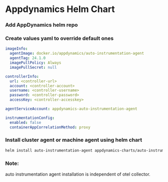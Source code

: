 # Appdynamics Helm Chart

### Add AppDynamics helm repo

### Create values yaml to override default ones
```yaml
imageInfo:
  agentImage: docker.io/appdynamics/auto-instrumentation-agent
  agentTag: 24.1.0
  imagePullPolicy: Always
  imagePullSecret: null                          

controllerInfo:
  url: <controller-url>
  account: <controller-account>
  username: <controller-username>
  password: <controller-password>
  accessKey: <controller-accesskey>

agentServiceAccount: appdynamics-auto-instrumentation-agent

instrumentationConfig:
  enabled: false
  containerAppCorrelationMethod: proxy
```
### Install cluster agent or machine agent using helm chart
```bash
helm install auto-instrumentation-agent appdynamics-charts/auto-instrumentation-agent -f <values-file>.yaml --namespace appdynamics
```

### Note:
auto instrumentation agent installation is independent of otel collector.